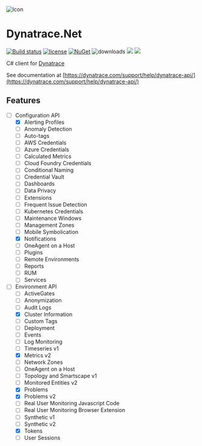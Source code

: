 ![Icon](https://i.imgur.com/qMwX65s.jpg)
# Dynatrace.Net 
[![Build status](https://ci.appveyor.com/api/projects/status/580qa5qts41o6fv7?svg=true)](https://ci.appveyor.com/project/lvermeulen/dynatrace-net)
 [![license](https://img.shields.io/github/license/lvermeulen/Dynatrace.Net.svg?maxAge=2592000)](https://github.com/lvermeulen/Dynatrace.Net/blob/master/LICENSE)
 [![NuGet](https://img.shields.io/nuget/vpre/Dynatrace.Net.svg?maxAge=2592000)](https://www.nuget.org/packages/Dynatrace.Net/)
 ![downloads](https://img.shields.io/nuget/dt/Dynatrace.Net)
 ![](https://img.shields.io/badge/.net-4.5.2-yellowgreen.svg) ![](https://img.shields.io/badge/netstandard-1.4-yellowgreen.svg)

C# client for [Dynatrace](https://dynatrace.com/)

See documentation at [https://dynatrace.com/support/help/dynatrace-api/](https://dynatrace.com/support/help/dynatrace-api/)

## Features
* [ ] Configuration API
  * [X] Alerting Profiles
  * [ ] Anomaly Detection
  * [ ] Auto-tags
  * [ ] AWS Credentials
  * [ ] Azure Credentials
  * [ ] Calculated Metrics
  * [ ] Cloud Foundry Credentials
  * [ ] Conditional Naming
  * [ ] Credential Vault
  * [ ] Dashboards
  * [ ] Data Privacy
  * [ ] Extensions
  * [ ] Frequent Issue Detection
  * [ ] Kubernetes Credentials
  * [ ] Maintenance Windows
  * [ ] Management Zones
  * [ ] Mobile Symbolication
  * [X] Notifications
  * [ ] OneAgent on a Host
  * [ ] Plugins
  * [ ] Remote Environments
  * [ ] Reports
  * [ ] RUM
  * [ ] Services
* [ ] Environment API
  * [ ] ActiveGates
  * [ ] Anonymization
  * [ ] Audit Logs
  * [X] Cluster Information
  * [ ] Custom Tags
  * [ ] Deployment
  * [ ] Events
  * [ ] Log Monitoring
  * [ ] Timeseries v1
  * [X] Metrics v2
  * [ ] Network Zones
  * [ ] OneAgent on a Host
  * [ ] Topology and Smartscape v1
  * [ ] Monitored Entities v2
  * [X] Problems
  * [X] Problems v2
  * [ ] Real User Monitoring Javascript Code
  * [ ] Real User Monitoring Browser Extension
  * [ ] Synthetic v1
  * [ ] Synthetic v2
  * [X] Tokens
  * [ ] User Sessions
